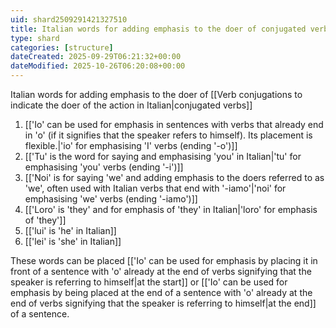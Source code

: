 ```yaml
---
uid: shard2509291421327510
title: Italian words for adding emphasis to the doer of conjugated verbs
type: shard
categories: [structure]
dateCreated: 2025-09-29T06:21:32+00:00
dateModified: 2025-10-26T06:20:08+00:00
---
```

Italian words for adding emphasis to the doer of [[Verb conjugations to indicate the doer of the action in Italian|conjugated verbs]]

1. [['Io' can be used for emphasis in sentences with verbs that already end in 'o' (if it signifies that the speaker refers to himself). Its placement is flexible.|'io' for emphasising 'I' verbs (ending '-o')]]
2. [['Tu' is the word for saying and emphasising 'you' in Italian|'tu' for emphasising 'you' verbs (ending '-i')]]
3. [['Noi' is for saying 'we' and adding emphasis to the doers referred to as 'we', often used with Italian verbs that end with '-iamo'|'noi' for emphasising 'we' verbs (ending '-iamo')]]
4. [['Loro' is 'they' and for emphasis of 'they' in Italian|'loro' for emphasis of  'they']]
5. [['lui' is 'he' in Italian]]
6. [['lei' is 'she' in Italian]]

These words can be placed [['Io' can be used for emphasis by placing it in front of a sentence with 'o' already at the end of verbs signifying that the speaker is referring to himself|at the start]] or [['Io' can be used for emphasis by being placed at the end of a sentence with 'o' already at the end of verbs signifying that the speaker is referring to himself|at the end]] of a sentence.